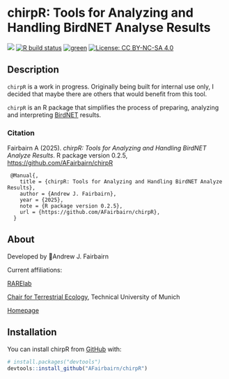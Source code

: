 
<!-- README.md is generated from README.Rmd. Please edit that file -->

# chirpR: Tools for Analyzing and Handling BirdNET Analyse Results

<!-- badges: start -->

[![](https://img.shields.io/badge/lifecycle-experimental-red.svg)](https://lifecycle.r-lib.org/articles/stages.html#experimental)
[![R build
status](https://github.com/Afairbairn/chirpR/workflows/R-CMD-check/badge.svg)](https://github.com/Afairbairn/chirpR/actions)
[![green](https://www.repostatus.org/badges/latest/active.svg)](https://www.repostatus.org/#active)
[![License: CC BY-NC-SA
4.0](https://img.shields.io/badge/license-CC%20BY--NC--SA%204.0-blue.svg)](https://cran.r-project.org/web/licenses/CC%20BY-NC-SA%204.0)
<!-- badges: end -->

## Description

`chirpR` is a work in progress. Originally being built for internal use
only, I decided that maybe there are others that would benefit from this
tool.

`chirpR` is an R package that simplifies the process of preparing,
analyzing and interpreting
[BirdNET](https://github.com/birdnet-team/BirdNET-Analyzer) results.

### Citation

Fairbairn A (2025). *chirpR: Tools for Analyzing and Handling BirdNET
Analyze Results*. R package version 0.2.5,
<https://github.com/AFairbairn/chirpR>

     @Manual{,
        title = {chirpR: Tools for Analyzing and Handling BirdNET Analyze Results},
        author = {Andrew J. Fairbairn},
        year = {2025},
        note = {R package version 0.2.5},
        url = {https://github.com/AFairbairn/chirpR},
      }

## About

Developed by 🦜Andrew J. Fairbairn

Current affiliations:

[RARElab](https://www.rarelab.org/)

[Chair for Terrestrial Ecology](https://www3.ls.tum.de/en/toek/home/),
Technical University of Munich

[Homepage](https://afairbairn.com/)

## Installation

You can install chirpR from [GitHub](https://github.com/) with:

``` r
# install.packages("devtools")
devtools::install_github("AFairbairn/chirpR")
```
